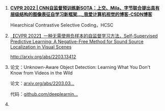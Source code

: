 1. **[CVPR 2022 | CNN自监督预训练新SOTA：上交、Mila、字节联合提出具有层级结构的图像表征自学习新框架..._我爱计算机视觉的博客-CSDN博客](https://blog.csdn.net/moxibingdao/article/details/123367013)**
   
   Hiearchical Contrastive Selective Coding，HCSC

2. [【CVPR 2022】一种无需使用负样本的自监督学习方法，Self-Supervised Predictive Learning: A Negative-Free Method for Sound Source Localization in Visual Scenes](https://www.zhuanzhi.ai/vip/320f9412091277796fec952b9c366619)
   
   http://arxiv.org/abs/2203.13412

3. 论文：Unknown-Aware Object Detection: Learning What You Don't Know from Videos in the Wild
   
   论文：[arxiv.org/abs/2203.03…](https://link.juejin.cn?target=https%3A%2F%2Flink.zhihu.com%2F%3Ftarget%3Dhttps%253A%2F%2Farxiv.org%2Fabs%2F2203.03800 "https://link.zhihu.com/?target=https%3A//arxiv.org/abs/2203.03800")
   
   代码：[github.com/deeplearnin…](https://link.juejin.cn?target=https%3A%2F%2Flink.zhihu.com%2F%3Ftarget%3Dhttps%253A%2F%2Fgithub.com%2Fdeeplearning-wisc%2Fstud "https://link.zhihu.com/?target=https%3A//github.com/deeplearning-wisc/stud")

4. 


